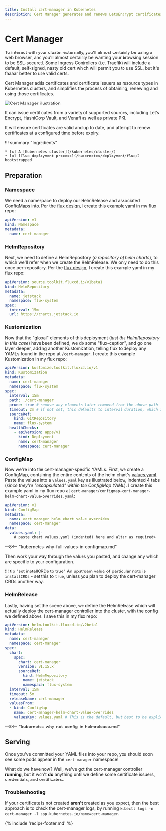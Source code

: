 ```yaml
---
title: Install cert-manager in Kubernetes
description: Cert Manager generates and renews LetsEncrypt certificates
---
```

# Cert Manager

To interact with your cluster externally, you'll almost certainly be using a web browser, and you'll almost certainly be wanting your browsing session to be SSL-secured. Some Ingress Controllers (i.e. Traefik) will include a default, self-signed, nasty old cert which will permit you to use SSL, but it's faaaar better to use valid certs.

Cert Manager adds certificates and certificate issuers as resource types in Kubernetes clusters, and simplifies the process of obtaining, renewing and using those certificates.

![Cert Manager illustration](/images/cert-manager.svg)

It can issue certificates from a variety of supported sources, including Let’s Encrypt, HashiCorp Vault, and Venafi as well as private PKI.

It will ensure certificates are valid and up to date, and attempt to renew certificates at a configured time before expiry.

!!! summary "Ingredients"

    * [x] A [Kubernetes cluster](/kubernetes/cluster/) 
    * [x] [Flux deployment process](/kubernetes/deployment/flux/) bootstrapped

## Preparation

### Namespace

We need a namespace to deploy our HelmRelease and associated ConfigMaps into. Per the [flux design](/kubernetes/deployment/flux/), I create this example yaml in my flux repo:

```yaml title="/bootstrap/namespaces/namespace-cert-manager.yaml"
apiVersion: v1
kind: Namespace
metadata:
  name: cert-manager
```

### HelmRepository

Next, we need to define a HelmRepository (*a repository of helm charts*), to which we'll refer when we create the HelmRelease. We only need to do this once per-repository. Per the [flux design](/kubernetes/deployment/flux/), I create this example yaml in my flux repo:

```yaml title="/bootstrap/helmrepositories/helmrepository-jetstack.yaml"
apiVersion: source.toolkit.fluxcd.io/v1beta1
kind: HelmRepository
metadata:
  name: jetstack
  namespace: flux-system
spec:
  interval: 15m
  url: https://charts.jetstack.io
```

### Kustomization

Now that the "global" elements of this deployment (*just the HelmRepository in this case*) have been defined, we do some "flux-ception", and go one layer deeper, adding another Kustomization, telling flux to deploy any YAMLs found in the repo at `/cert-manager`. I create this example Kustomization in my flux repo:

```yaml title="/bootstrap/kustomizations/kustomization-cert-manager.yaml"
apiVersion: kustomize.toolkit.fluxcd.io/v1
kind: Kustomization
metadata:
  name: cert-manager
  namespace: flux-system
spec:
  interval: 15m
  path: ./cert-manager
  prune: true # remove any elements later removed from the above path
  timeout: 2m # if not set, this defaults to interval duration, which is 1h
  sourceRef:
    kind: GitRepository
    name: flux-system
  healthChecks:
    - apiVersion: apps/v1
      kind: Deployment
      name: cert-manager
      namespace: cert-manager
```

### ConfigMap

Now we're into the cert-manager-specific YAMLs. First, we create a ConfigMap, containing the entire contents of the helm chart's [values.yaml](https://github.com/cert-manager/cert-manager/blob/master/deploy/charts/cert-manager/values.yaml). Paste the values into a `values.yaml` key as illustrated below, indented 4 tabs (*since they're "encapsulated" within the ConfigMap YAML*). I create this example yaml in my flux repo at `cert-manager/configmap-cert-manager-helm-chart-value-overrides.yaml`:

```yaml title="/cert-manager/configmap-cert-manager-helm-chart-value-overrides.yaml"
apiVersion: v1
kind: ConfigMap
metadata:
  name: cert-manager-helm-chart-value-overrides
  namespace: cert-manager
data:
  values.yaml: |-
    # paste chart values.yaml (indented) here and alter as required>
```

--8<-- "kubernetes-why-full-values-in-configmap.md"

Then work your way through the values you pasted, and change any which are specific to your configuration.

!!! tip "set installCRDs to true"
    An upstream value of particular note is `installCRDs` - set this to `true`, unless you plan to deploy the cert-manager CRDs another way.

### HelmRelease

Lastly, having set the scene above, we define the HelmRelease which will actually deploy the cert-manager controller into the cluster, with the config we defined above. I save this in my flux repo:

```yaml title="/cert-manager/helmrelease-cert-manager.yaml"
apiVersion: helm.toolkit.fluxcd.io/v2beta1
kind: HelmRelease
metadata:
  name: cert-manager
  namespace: cert-manager
spec:
  chart:
    spec:
      chart: cert-manager
      version: v1.15.x
      sourceRef:
        kind: HelmRepository
        name: jetstack
        namespace: flux-system
  interval: 15m
  timeout: 5m
  releaseName: cert-manager
  valuesFrom:
  - kind: ConfigMap
    name: cert-manager-helm-chart-value-overrides
    valuesKey: values.yaml # This is the default, but best to be explicit for clarity
```

--8<-- "kubernetes-why-not-config-in-helmrelease.md"

## Serving

Once you've committed your YAML files into your repo, you should soon see some pods appear in the `cert-manager` namespace!

What do we have now? Well, we've got the cert-manager controller **running**, but it won't **do** anything until we define some certificate issuers, credentials, and certificates..

### Troubleshooting

If your certificate is not created **aren't** created as you expect, then the best approach is to check the cert-manager logs, by running `kubectl logs -n cert-manager -l app.kubernetes.io/name=cert-manager`.

{% include 'recipe-footer.md' %}

[^1]: Why yes, I **have** accidentally rate-limited myself by deleting/recreating my prod certificates a few times!
